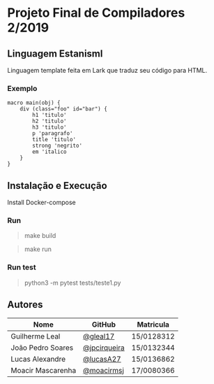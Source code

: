 # Projeto Final de Compiladores 2/2019

## Linguagem Estanisml

Linguagem template feita em Lark que traduz seu código para HTML.

### Exemplo

```
macro main(obj) {
    div (class="foo" id="bar") {
        h1 'titulo'
        h2 'titulo'
        h3 'titulo'
        p 'paragrafo'
        title 'titulo'
        strong 'negrito'
        em 'italico
    }
}
```

## Instalação e Execução

Install Docker-compose

### Run

> make build

> make run

### Run test

> python3 -m pytest tests/teste1.py

## Autores

| Nome | GitHub | Matricula | 
|------|--------|-----------| 
|Guilherme Leal| [@gleal17](https://github.com/gleal17) | 15/0128312 |
|João Pedro Soares| [@jpcirqueira](https://github.com/jpcirqueira) |15/0132344|
|Lucas Alexandre|[@lucasA27](https://github.com/lucasA27) | 15/0136862|
|Moacir Mascarenha|[@moacirmsj](https://github.com/MoacirMSJ)|17/0080366 |
